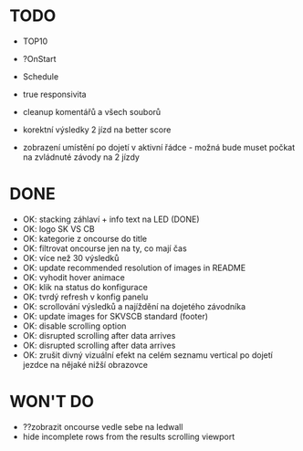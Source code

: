 # TODO

- TOP10

- ?OnStart
- Schedule
- true responsivita

- cleanup komentářů a všech souborů

- korektní výsledky 2 jízd na better score
- zobrazení umístění po dojetí v aktivní řádce - možná bude muset počkat na zvládnuté závody na 2 jízdy

# DONE

- OK: stacking záhlaví + info text na LED (DONE)
- OK: logo SK VS CB
- OK: kategorie z oncourse do title
- OK: filtrovat oncourse jen na ty, co mají čas
- OK: více než 30 výsledků
- OK: update recommended resolution of images in README
- OK: vyhodit hover animace
- OK: klik na status do konfigurace
- OK: tvrdý refresh v konfig panelu
- OK: scrollování výsledků a najíždění na dojetého závodníka
- OK: update images for SKVSCB standard (footer)
- OK: disable scrolling option
- OK: disrupted scrolling after data arrives
- OK: disrupted scrolling after data arrives
- OK: zrušit divný vizuální efekt na celém seznamu vertical po dojetí jezdce na nějaké nižší obrazovce

# WON'T DO

- ??zobrazit oncourse vedle sebe na ledwall
- hide incomplete rows from the results scrolling viewport
